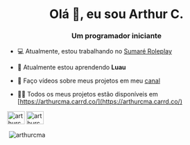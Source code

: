 <h1 align="center">Olá 👋, eu sou Arthur C.</h1>
<h3 align="center">Um programador iniciante</h3>

- 💻 Atualmente, estou trabalhando no [Sumaré Roleplay](https://sumarerp.vercel.app/)

- 🌱 Atualmente estou aprendendo **Luau**

- 🤝 Faço vídeos sobre meus projetos em meu [canal](https://www.youtube.com/channel/UC0BuvEqhII1reLpPtzjqueQ)

- 👨‍💻 Todos os meus projetos estão disponíveis em [https://arthurcma.carrd.co/](https://arthurcma.carrd.co/)

<p align="left">
<a href="https://dev.to/arthurcma" target="blank"><img align="center" src="https://raw.githubusercontent.com/rahuldkjain/github-profile-readme-generator/master/src/images/icons/Social/devto.svg" alt="arthurcma" height="30" width="40" /></a>
<a href="https://www.youtube.com/c/arthurcma" target="blank"><img align="center" src="https://raw.githubusercontent.com/rahuldkjain/github-profile-readme-generator/master/src/images/icons/Social/youtube.svg" alt="arthurcma" height="30" width="40" /></a>
</p>

<p>&nbsp;<img align="center" src="https://github-readme-stats.vercel.app/api?username=arthurcma&show_icons=true&theme=dark&title_color=75dddd&bg_color=ffffff&hide_border=true&locale=pt-br" alt="arthurcma" /></p>
